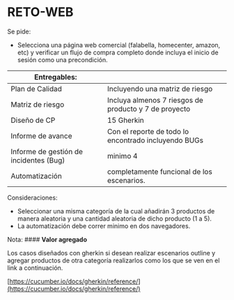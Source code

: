 # RETO-WEB

Se pide: 

- Selecciona una página web comercial (falabella, homecenter, amazon, etc) y verificar un flujo de compra completo donde incluya el inicio de sesión como una precondición.

| Entregables:  |  |
| --- | --- |
| Plan de Calidad |  Incluyendo una matriz de riesgo |
| Matriz de riesgo | Incluya almenos 7 riesgos de producto y 7 de proyecto |
| Diseño de CP | 15 Gherkin |
| Informe de avance | Con el reporte de todo lo encontrado incluyendo BUGs |
| Informe de gestión de incidentes (Bug) | minimo 4 |
| Automatización  | completamente funcional de los escenarios. |

Consideraciones:
- Seleccionar una misma categoría de la cual añadirán 3 productos de manera aleatoria y una cantidad aleatoria de dicho producto (1 a 5).
- La automatización debe correr minimo en dos navegadores.


Nota: #### **Valor agregado**

Los casos diseñados con gherkin si desean realizar escenarios outline y agregar productos de otra categoría realizarlos como los que se ven en el link a continuación.

[https://cucumber.io/docs/gherkin/reference/](https://cucumber.io/docs/gherkin/reference/)
